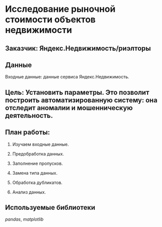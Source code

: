 # Исследование рыночной стоимости объектов недвижимости


## Заказчик: Яндекс.Недвижимость/риэлторы

## Данные

Входные данные: данные сервиса Яндекс.Недвижимость.

## Цель: Установить параметры. Это позволит построить автоматизированную систему: она отследит аномалии и мошенническую деятельность. 

## План работы: 

1. Изучаем входные данные.

2. Предобработка данных.
    
3. Заполнение пропусков.

4. Замена типа данных.

5. Обработка дубликатов.

6. Анализ данных.

## Используемые библиотеки
*pandas*, *matplotlib*
